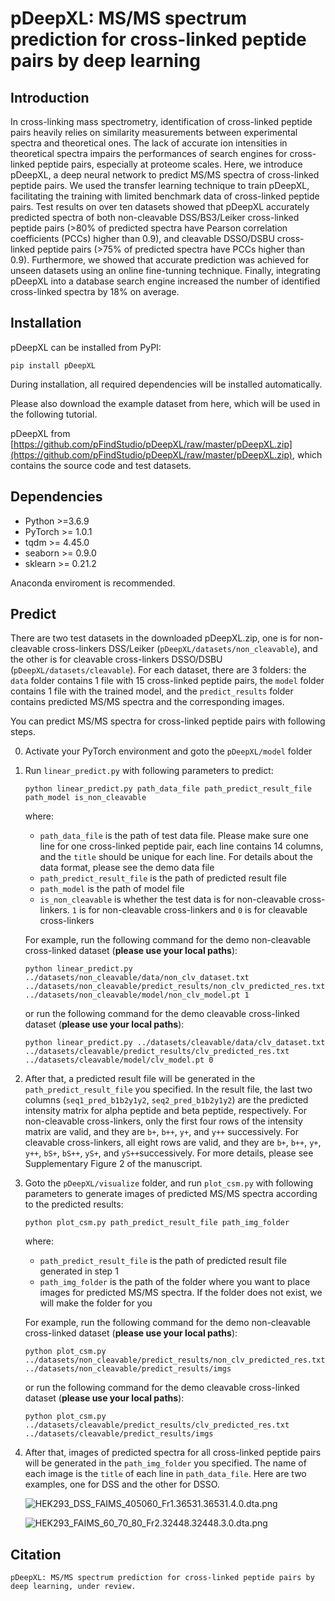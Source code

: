 # pDeepXL: MS/MS spectrum prediction for cross-linked peptide pairs by deep learning

## Introduction

In cross-linking mass spectrometry, identification of cross-linked peptide pairs heavily relies on similarity measurements between experimental spectra and theoretical ones. The lack of accurate ion intensities in theoretical spectra impairs the performances of search engines for cross-linked peptide pairs, especially at proteome scales. Here, we introduce pDeepXL, a deep neural network to predict MS/MS spectra of cross-linked peptide pairs. We used the transfer learning technique to train pDeepXL, facilitating the training with limited benchmark data of cross-linked peptide pairs. Test results on over ten datasets showed that pDeepXL accurately predicted spectra of both non-cleavable DSS/BS3/Leiker cross-linked peptide pairs (>80% of predicted spectra have Pearson correlation coefficients (PCCs) higher than 0.9), and cleavable DSSO/DSBU cross-linked peptide pairs (>75% of predicted spectra have PCCs higher than 0.9). Furthermore, we showed that accurate prediction was achieved for unseen datasets using an online fine-tunning technique. Finally, integrating pDeepXL into a database search engine increased the number of identified cross-linked spectra by 18% on average.

## Installation

pDeepXL can be installed from PyPI:

`pip install pDeepXL`

During installation, all required dependencies will be installed automatically.

Please also download the example dataset from here, which will be used in the following tutorial.

pDeepXL from [https://github.com/pFindStudio/pDeepXL/raw/master/pDeepXL.zip](https://github.com/pFindStudio/pDeepXL/raw/master/pDeepXL.zip), which contains the source code and test datasets.


## Dependencies

* Python >=3.6.9
* PyTorch >= 1.0.1
* tqdm >= 4.45.0
* seaborn >= 0.9.0
* sklearn >= 0.21.2

Anaconda enviroment is recommended.

## Predict

There are two test datasets in the downloaded pDeepXL.zip, one is for non-cleavable cross-linkers DSS/Leiker (`pDeepXL/datasets/non_cleavable`), and the other is for cleavable cross-linkers DSSO/DSBU (`pDeepXL/datasets/cleavable`). For each dataset, there are 3 folders: the `data` folder contains 1 file with 15 cross-linked peptide pairs, the `model` folder contains 1 file with the trained model, and the `predict_results` folder contains predicted MS/MS spectra and the corresponding images.

You can predict MS/MS spectra for cross-linked peptide pairs with following steps.

0. Activate your PyTorch environment and goto the `pDeepXL/model` folder
1. Run `linear_predict.py` with following parameters to predict:

    ```
    python linear_predict.py path_data_file path_predict_result_file path_model is_non_cleavable
    ```

    where:
    * `path_data_file` is the path of test data file. Please make sure one line for one cross-linked peptide pair, each line contains 14 columns, and the `title` should be unique for each line. For details about the data format, please see the demo data file
    * `path_predict_result_file` is the path of predicted result file
    * `path_model` is the path of model file
    * `is_non_cleavable` is whether the test data is for non-cleavable cross-linkers. `1` is for non-cleavable cross-linkers and `0` is for cleavable cross-linkers

    For example, run the following command for the demo non-cleavable cross-linked dataset (**please use your local paths**):

    ```
    python linear_predict.py ../datasets/non_cleavable/data/non_clv_dataset.txt ../datasets/non_cleavable/predict_results/non_clv_predicted_res.txt ../datasets/non_cleavable/model/non_clv_model.pt 1
    ```

    or run the following command for the demo cleavable cross-linked dataset (**please use your local paths**):

    ```
    python linear_predict.py ../datasets/cleavable/data/clv_dataset.txt ../datasets/cleavable/predict_results/clv_predicted_res.txt ../datasets/cleavable/model/clv_model.pt 0
    ```

2. After that, a predicted result file will be generated in the `path_predict_result_file` you specified. In the result file, the last two columns (`seq1_pred_b1b2y1y2`, `seq2_pred_b1b2y1y2`) are the predicted intensity matrix for alpha peptide and beta peptide, respectively. For non-cleavable cross-linkers, only the first four rows of the intensity matrix are valid, and they are `b+`, `b++`, `y+`, and `y++` successively. For cleavable cross-linkers, all eight rows are valid, and they are `b+`, `b++`, `y+`, `y++`, `bS+`, `bS++`, `yS+`, and `yS++`successively. For more details, please see Supplementary Figure 2 of the manuscript.

3. Goto the `pDeepXL/visualize` folder, and run `plot_csm.py` with following parameters to generate images of predicted MS/MS spectra according to the predicted results:

    ```
    python plot_csm.py path_predict_result_file path_img_folder
    ```

    where:
    * `path_predict_result_file` is the path of predicted result file generated in step 1
    * `path_img_folder` is the path of the folder where you want to place images for predicted MS/MS spectra. If the folder does not exist, we will make the folder for you

    For example, run the following command for the demo non-cleavable cross-linked dataset (**please use your local paths**):

    ```
    python plot_csm.py ../datasets/non_cleavable/predict_results/non_clv_predicted_res.txt ../datasets/non_cleavable/predict_results/imgs
    ```

    or run the following command for the demo cleavable cross-linked dataset (**please use your local paths**):

    ```
    python plot_csm.py ../datasets/cleavable/predict_results/clv_predicted_res.txt ../datasets/cleavable/predict_results/imgs
    ```

4. 
    After that, images of predicted spectra for all cross-linked peptide pairs will be generated in the `path_img_folder` you specified. The name of each image is the `title` of each line in `path_data_file`. Here are two examples, one for DSS and the other for DSSO.

    ![HEK293_DSS_FAIMS_405060_Fr1.36531.36531.4.0.dta.png](http://pfind.ict.ac.cn/software/pDeepXL/imgs/HEK293_DSS_FAIMS_405060_Fr1.36531.36531.4.0.dta.png)

    ![HEK293_FAIMS_60_70_80_Fr2.32448.32448.3.0.dta.png](http://pfind.ict.ac.cn/software/pDeepXL/imgs/HEK293_FAIMS_60_70_80_Fr2.32448.32448.3.0.dta.png)


## Citation

```
pDeepXL: MS/MS spectrum prediction for cross-linked peptide pairs by deep learning, under review.
```